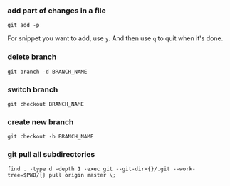 ### add part of changes in a file

```
git add -p
```

For snippet you want to add, use `y`. And then use `q` to quit when it's done.

### delete branch

```
git branch -d BRANCH_NAME
```

### switch branch

```
git checkout BRANCH_NAME
```

### create new branch

```
git checkout -b BRANCH_NAME
```

###  git pull all subdirectories

```
find . -type d -depth 1 -exec git --git-dir={}/.git --work-tree=$PWD/{} pull origin master \;
```
